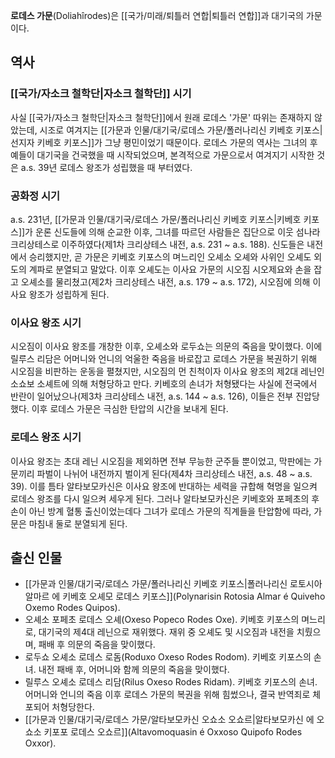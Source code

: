 **로데스 가문**(Doliahîrodes)은 [[국가/미래/퇴틀러 연합|퇴틀러 연합]]과 대기국의 가문이다.

## 역사
### [[국가/자소크 철학단|자소크 철학단]] 시기
사실 [[국가/자소크 철학단|자소크 철학단]]에서 원래 로데스 '가문' 따위는 존재하지 않았는데, 시조로 여겨지는 [[가문과 인물/대기국/로데스 가문/폴러나리신 키베호 키포스|선지자 키베호 키포스]]가 그냥 평민이었기 때문이다. 로데스 가문의 역사는 그녀의 후예들이 대기국을 건국했을 때 시작되었으며, 본격적으로 가문으로서 여겨지기 시작한 것은 a.s. 39년 로데스 왕조가 성립했을 때 부터였다.

### 공화정 시기
a.s. 231년, [[가문과 인물/대기국/로데스 가문/폴러나리신 키베호 키포스|키베호 키포스]]가 운론 신도들에 의해 순교한 이후, 그녀를 따르던 사람들은 집단으로 이웃 섬나라 크리상테스로 이주하였다(제1차 크리상테스 내전, a.s. 231 ~ a.s. 188). 신도들은 내전에서 승리했지만, 곧 가문은 키베호 키포스의 며느리인 오셰소 오셰와 사위인 오셰도 외도의 계파로 분열되고 말았다. 이후 오셰도는 이사요 가문의 시오짐 시오제요와 손을 잡고 오셰소를 물리쳤고(제2차 크리상테스 내전, a.s. 179 ~ a.s. 172), 시오짐에 의해 이사요 왕조가 성립하게 된다.

### 이사요 왕조 시기
시오짐이 이사요 왕조를 개창한 이후, 오셰소와 로두쇼는 의문의 죽음을 맞이했다. 이에 릴루스 리담은 어머니와 언니의 억울한 죽음을 바로잡고 로데스 가문을 복권하기 위해 시오짐을 비판하는 운동을 펼쳤지만, 시오짐의 먼 친척이자 이사요 왕조의 제2대 레닌인 소쇼보 소셰트에 의해 처형당하고 만다. 키베호의 손녀가 처형됐다는 사실에 전국에서 반란이 일어났으나(제3차 크리상테스 내전, a.s. 144 ~ a.s. 126), 이들은 전부 진압당했다. 이후 로데스 가문은 극심한 탄압의 시간을 보내게 된다.

### 로데스 왕조 시기
이사요 왕조는 초대 레닌 시오짐을 제외하면 전부 무능한 군주들 뿐이었고, 막판에는 가문끼리 파벌이 나뉘어 내전까지 벌이게 된다(제4차 크리상테스 내전, a.s. 48 ~ a.s. 39). 이를 틈타 알타보모카신은 이사요 왕조에 반대하는 세력을 규합해 혁명을 일으켜 로데스 왕조를 다시 일으켜 세우게 된다. 그러나 알타보모카신은 키베호와 포페초의 후손이 아닌 방계 혈통 출신이었는데다 그녀가 로데스 가문의 직계들을 탄압함에 따라, 가문은 마침내 둘로 분열되게 된다.

## 출신 인물
* [[가문과 인물/대기국/로데스 가문/폴러나리신 키베호 키포스|폴러나리신 로토시아 알마르 에 키베호 오셰모 로데스 키포스]](Polynarisin Rotosia Almar é Quiveho Oxemo Rodes Quipos).
* 오셰소 포페초 로데스 오셰(Oxeso Popeco Rodes Oxe). 키베호 키포스의 며느리로, 대기국의 제4대 레닌으로 재위했다. 재위 중 오셰도 및 시오짐과 내전을 치뤘으며, 패배 후 의문의 죽음을 맞이했다.
* 로두쇼 오셰소 로데스 로돔(Roduxo Oxeso Rodes Rodom). 키베호 키포스의 손녀. 내전 패배 후, 어머니와 함께 의문의 죽음을 맞이했다.
* 릴루스 오셰소 로데스 리담(Rilus Oxeso Rodes Ridam). 키베호 키포스의 손녀. 어머니와 언니의 죽음 이후 로데스 가문의 복권을 위해 힘썼으나, 결국 반역죄로 체포되어 처형당한다.
* [[가문과 인물/대기국/로데스 가문/알타보모카신 오쇼소 오쇼르|알타보모카신 에 오쇼소 키포포 로데스 오쇼르]](Altavomoquasin é Oxxoso Quipofo Rodes Oxxor).